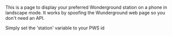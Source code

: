 This is a page to display your preferred Wonderground station on a phone in landscape mode.
It works by spoofing the Wunderground web page so you don't need an API.

Simply set the 'station' variable to your PWS id